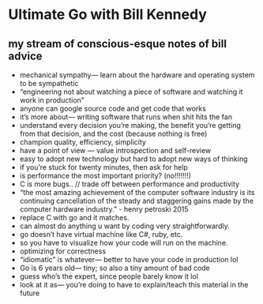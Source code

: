# Ultimate Go with Bill Kennedy

## my stream of conscious-esque notes of bill advice

- mechanical sympathy— learn about the hardware and operating system to be sympathetic
- “engineering not about watching a piece of software and watching it work in production”
- anyone can google source code and get code that works
- it’s more about— writing software that runs when shit hits the fan
- understand every decision you’re making, the benefit you’re getting from that decision, and the cost (because nothing is free)
- champion quality, efficiency, simplicity
- have a point of view — value introspection and self-review
- easy to adopt new technology but hard to adopt new ways of thinking
- if you’re stuck for twenty minutes, then ask for help
- is performance the most important priority? (no!!!!!!!)
- C is more bugs.. // trade off between performance and productivity
- “the most amazing achievement of the computer software industry is its continuing cancellation of the steady and staggering gains made by the computer hardware industry.” - henry petroski 2015
- replace C with go and it matches.
- can almost do anything u want by coding very straightforwardly.
- go doesn’t have virtual machine like C#, ruby, etc.
- so you have to visualize how your code will run on the machine.
- optimizing for correctness
- “idiomatic” is whatever— better to have your code in production lol
- Go is 6 years old— tiny; so also a tiny amount of bad code
- guess who’s the expert, since people barely know it lol
- look at it as— you’re doing to have to explain/teach this material in the future